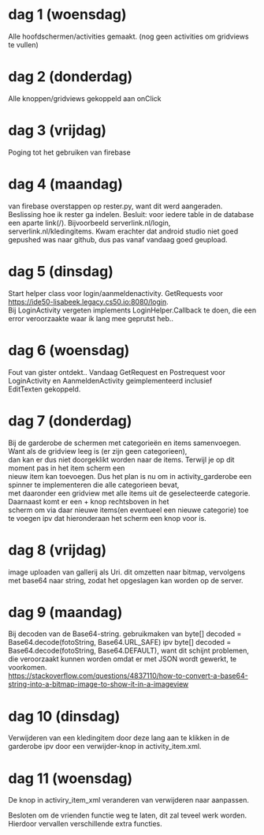 # dag 1 (woensdag)  
Alle  hoofdschermen/activities gemaakt. (nog geen activities om gridviews te vullen)  
  
# dag 2 (donderdag)  
Alle knoppen/gridviews gekoppeld aan onClick  
  
# dag 3 (vrijdag)  
Poging tot het gebruiken van firebase  
  
# dag 4 (maandag)  
van firebase overstappen op rester.py, want dit werd aangeraden.  
Beslissing hoe ik rester ga indelen. Besluit: voor iedere table in de database een aparte link(/). Bijvoorbeeld serverlink.nl/login,  
serverlink.nl/kledingitems.  Kwam erachter dat android studio niet goed gepushed was naar github, dus pas vanaf vandaag goed geupload.
  
# dag 5 (dinsdag)  
Start helper class voor login/aanmeldenactivity. GetRequests voor https://ide50-lisabeek.legacy.cs50.io:8080/login.  
Bij LoginActivity vergeten implements LoginHelper.Callback te doen, die een error veroorzaakte waar ik lang mee geprutst heb..  
  
# dag 6 (woensdag)  
Fout van gister ontdekt.. Vandaag GetRequest en Postrequest voor LoginActivity en AanmeldenActivity geimplementeerd inclusief   
EditTexten gekoppeld.  
  
# dag 7 (donderdag)  
Bij de garderobe de schermen met categorieën en items samenvoegen. Want als de gridview leeg is (er zijn geen categorieen),  
dan kan er dus niet doorgeklikt worden naar de items. Terwijl je op dit moment pas in het item scherm een  
nieuw item kan toevoegen. Dus het plan is nu om in activity_garderobe een spinner te implementeren die alle categorieen bevat,   
met daaronder een gridview met alle items uit de geselecteerde categorie. Daarnaast komt er een + knop rechtsboven in het   
scherm om via daar nieuwe items(en eventueel een nieuwe categorie) toe te voegen ipv dat hieronderaan het scherm een knop voor is.  
  
# dag 8 (vrijdag)  
image uploaden van gallerij als Uri. dit omzetten naar bitmap, vervolgens met base64 naar string, zodat het opgeslagen kan worden op de server.  
  
# dag 9 (maandag)  
Bij decoden van de Base64-string. gebruikmaken van byte[] decoded = Base64.decode(fotoString, Base64.URL_SAFE) ipv byte[] decoded = Base64.decode(fotoString, Base64.DEFAULT), want dit schijnt problemen, die veroorzaakt kunnen worden omdat er met JSON wordt gewerkt, te voorkomen.  
https://stackoverflow.com/questions/4837110/how-to-convert-a-base64-string-into-a-bitmap-image-to-show-it-in-a-imageview  
  
# dag 10 (dinsdag)  
Verwijderen van een kledingitem door deze lang aan te klikken in de garderobe ipv door een verwijder-knop in activity_item.xml.  
  
# dag 11 (woensdag)  
De knop in activiry_item_xml veranderen van verwijderen naar aanpassen.  

Besloten om de vrienden functie weg te laten, dit zal teveel werk worden. Hierdoor vervallen verschillende extra functies.



